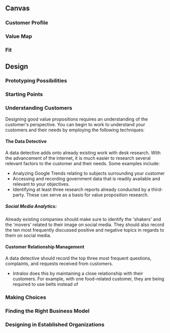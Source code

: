 ## Canvas
### Customer Profile
### Value Map
### Fit

## Design
### Prototyping Possibilities
### Starting Points
### Understanding Customers
Designing good value propositions requires an understanding of the customer's perspective. You can begin to work to understand your customers and their needs by employing the following techniques:
#### The Data Detective
A data detective adds onto already existing work with desk research. With the advancement of the internet, it is much easier to research several relevant factors to the customer and their needs. Some examples include:
- Analyzing Google Trends relating to subjects surrounding your customer
- Accessing and recording government data that is readily available and relevant to your objectives.
- Identifying at least three research reports already conducted by a third-party. These can serve as a basis for value proposition research.
##### Social Media Analytics:
Already existing companies should make sure to identify the 'shakers' and the 'movers' related to their image on social media. They should also record the ten most frequently discussed positive and negative topics in regards to them on social media.
#### Customer Relationship Management
A data detective should record the top three most frequent questions, complaints, and requests received from customers.
- Intralox does this by maintaining a close relationship with their customers. For example, with one food-related customer, they are being required to use belts instead of 

### Making Choices
### Finding the Right Business Model
### Designing in Established Organizations
